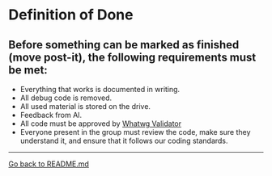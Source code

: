 # Definition of Done

## Before something can be marked as finished (move post-it), the following requirements must be met:

- Everything that works is documented in writing.  
- All debug code is removed.  
- All used material is stored on the drive.  
- Feedback from AI.  
- All code must be approved by [Whatwg Validator](https://whatwg.org/validator/)  
- Everyone present in the group must review the code, make sure they understand it, and ensure that it follows our coding standards.  

---
[Go back to README.md](../README.md)
